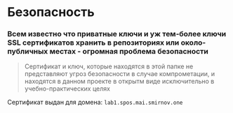 # Безопасность


### Всем известно что приватные ключи и уж тем-более ключи SSL сертификатов хранить в репозиториях или около-публичных местах - огромная проблема безопасности

> Сертификат и ключ, которые находятся в этой папке не представляют угроз безопасности в случае компрометации, и находятся в данном проекте в открытм виде исключительно в учебно-практических целях

Сертификат выдан для домена: `lab1.spos.mai.smirnov.one`
